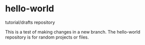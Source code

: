 # hello-world
tutorial/drafts repository

This is a test of making changes in a new branch.
The hello-world repository is for random projects or files.
